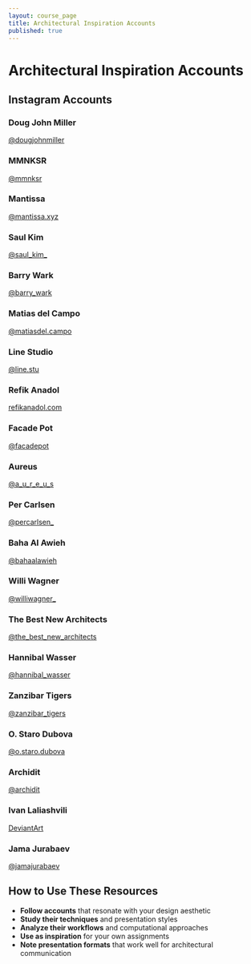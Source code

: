 ```yaml
---
layout: course_page
title: Architectural Inspiration Accounts
published: true
---
```


# Architectural Inspiration Accounts

## Instagram Accounts

### Doug John Miller
[@dougjohnmiller](https://www.instagram.com/dougjohnmiller/?igshid=YmMyMTA2M2Y%3D)

### MMNKSR
[@mmnksr](https://www.instagram.com/mmnksr/)

### Mantissa
[@mantissa.xyz](https://www.instagram.com/mantissa.xyz/)

### Saul Kim
[@saul_kim_](https://www.instagram.com/saul_kim_/)

### Barry Wark
[@barry_wark](https://www.instagram.com/barry_wark/)

### Matias del Campo
[@matiasdel.campo](https://www.instagram.com/matiasdel.campo/)

### Line Studio
[@line.stu](https://www.instagram.com/line.stu/)

### Refik Anadol
[refikanadol.com](https://refikanadol.com/)

### Facade Pot
[@facadepot](https://www.instagram.com/facadepot/)

### Aureus
[@a_u_r_e_u_s](https://www.instagram.com/a_u_r_e_u_s/)

### Per Carlsen
[@percarlsen_](https://www.instagram.com/percarlsen_/)

### Baha Al Awieh
[@bahaalawieh](https://www.instagram.com/bahaalawieh/)

### Willi Wagner
[@williwagner_](https://www.instagram.com/williwagner_/)

### The Best New Architects
[@the_best_new_architects](https://www.instagram.com/the_best_new_architects/)

### Hannibal Wasser
[@hannibal_wasser](https://www.instagram.com/hannibal_wasser/)

### Zanzibar Tigers
[@zanzibar_tigers](https://www.instagram.com/zanzibar_tigers/)

### O. Staro Dubova
[@o.staro.dubova](https://www.instagram.com/o.staro.dubova/)

### Archidit
[@archidit](https://www.instagram.com/archidit/)

### Ivan Laliashvili
[DeviantArt](https://www.deviantart.com/ivanlaliashvili)

### Jama Jurabaev
[@jamajurabaev](https://www.instagram.com/jamajurabaev/)

## How to Use These Resources

- **Follow accounts** that resonate with your design aesthetic
- **Study their techniques** and presentation styles
- **Analyze their workflows** and computational approaches
- **Use as inspiration** for your own assignments
- **Note presentation formats** that work well for architectural communication
